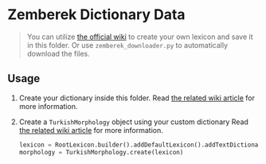 # Zemberek Dictionary Data

> You can utilize [the official wiki](https://github.com/ahmetaa/zemberek-nlp/wiki/Text-Dictionary-Rules) to create your own lexicon and save it in this folder. Or use `zemberek_downloader.py` to automatically download the files.

## Usage

1. Create your dictionary inside this folder. Read [the related wiki article](https://github.com/ahmetaa/zemberek-nlp/wiki/Text-Dictionary-Rules) for more information.

2. Create a `TurkishMorphology` object using your custom dictionary Read [the related wiki article](https://github.com/ahmetaa/zemberek-nlp/tree/master/morphology#creating-turkishmorphology-object) for more information.

    ```python
    lexicon = RootLexicon.builder().addDefaultLexicon().addTextDictionaries(Paths.get('PATH')).build()
    morphology = TurkishMorphology.create(lexicon)
    ```
